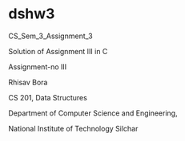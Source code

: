 # dshw3
CS_Sem_3_Assignment_3

Solution of Assignment III in C

Assignment-no III

Rhisav Bora

CS 201, Data Structures

Department of Computer Science and Engineering,

National Institute of Technology Silchar



